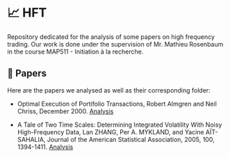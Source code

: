 # 📈 HFT

Repository dedicated for the analysis of some papers on high frequency trading. Our work is done under the supervision of Mr. Mathieu Rosenbaum in the course MAP511 - Initiation à la recherche.

## 📜 Papers

Here are the papers we analysed as well as their corresponding folder:

- Optimal Execution of Portifolio Transactions, Robert Almgren and Neil Chriss, December 2000. [Analysis](https://github.com/nicolassinott/HFT/blob/main/Optimal_Execution/simulation.ipynb)

- A Tale of Two Time Scales: Determining Integrated Volatility With Noisy High-Frequency Data, Lan ZHANG, Per A. MYKLAND, and Yacine AÏT-SAHALIA, Journal of the American Statistical Association, 2005, 100, 1394-1411. [Analysis](https://github.com/nicolassinott/HFT/tree/main/Integrated_volatility)
